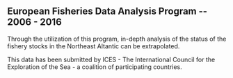   ## European Fisheries Data Analysis Program -- 2006 - 2016

  Through the utilization of this program, in-depth analysis of the status of the fishery stocks in the Northeast Altantic can be extrapolated. 
  
  This data has been submitted by ICES - The International Council for the Exploration of the Sea - a coalition of participating countries. 
  
